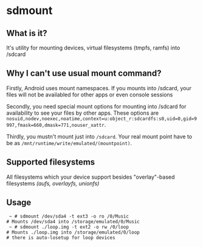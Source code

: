 # sdmount

## What is it?
It's utility for mounting devices, virtual filesystems (tmpfs, ramfs) into /sdcard

## Why I can't use usual mount command?

Firstly, Android uses mount namespaces. If you mounts into /sdcard, your files will not be availabled for other apps or even console sessions

Secondly, you need special mount options for mounting into /sdcard for availability to see your files by other apps. These options are `nosuid,nodev,noexec,noatime,context=u:object_r:sdcardfs:s0,uid=0,gid=9997,fmask=660,dmask=771,nouser_xattr`.

Thirdly, you mustn't mount just into `/sdcard`. Your real mount point have to be as `/mnt/runtime/write/emulated/(mountpoint)`.

## Supported filesystems

All filesystems which your device support besides "overlay"-based filesystems *(aufs, overlayfs, unionfs)*

## Usage
```
 ~ # sdmount /dev/sda4 -t ext3 -o ro /0/Music
# Mounts /dev/sda4 into /storage/emulated/0/Music
 ~ # sdmount ./loop.img -t ext2 -o rw /0/loop
# Mounts ./loop.img into /storage/emulated/0/loop
# there is auto-losetup for loop devices
```
